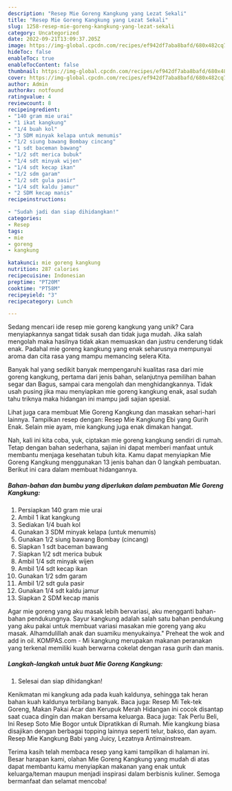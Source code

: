 ```yaml
---
description: "Resep Mie Goreng Kangkung yang Lezat Sekali"
title: "Resep Mie Goreng Kangkung yang Lezat Sekali"
slug: 1258-resep-mie-goreng-kangkung-yang-lezat-sekali
category: Uncategorized
date: 2022-09-21T13:09:37.205Z
image: https://img-global.cpcdn.com/recipes/ef942df7aba8bafd/680x482cq70/mie-goreng-kangkung-foto-resep-utama.jpg
hideToc: false
enableToc: true
enableTocContent: false
thumbnail: https://img-global.cpcdn.com/recipes/ef942df7aba8bafd/680x482cq70/mie-goreng-kangkung-foto-resep-utama.jpg
cover: https://img-global.cpcdn.com/recipes/ef942df7aba8bafd/680x482cq70/mie-goreng-kangkung-foto-resep-utama.jpg
author: Admin
authorAv: notfound
ratingvalue: 4
reviewcount: 8
recipeingredient:
- "140 gram mie urai"
- "1 ikat kangkung"
- "1/4 buah kol"
- "3 SDM minyak kelapa untuk menumis"
- "1/2 siung bawang Bombay cincang"
- "1 sdt baceman bawang"
- "1/2 sdt merica bubuk"
- "1/4 sdt minyak wijen"
- "1/4 sdt kecap ikan"
- "1/2 sdm garam"
- "1/2 sdt gula pasir"
- "1/4 sdt kaldu jamur"
- "2 SDM kecap manis"
recipeinstructions:

- "Sudah jadi dan siap dihidangkan!"
categories:
- Resep
tags:
- mie
- goreng
- kangkung

katakunci: mie goreng kangkung 
nutrition: 287 calories
recipecuisine: Indonesian
preptime: "PT20M"
cooktime: "PT58M"
recipeyield: "3"
recipecategory: Lunch

---
```





Sedang mencari ide resep mie goreng kangkung yang unik? Cara menyiapkannya sangat tidak susah dan tidak juga mudah. Jika salah mengolah maka hasilnya tidak akan memuaskan dan justru cenderung tidak enak. Padahal mie goreng kangkung yang enak seharusnya mempunyai aroma dan cita rasa yang mampu memancing selera Kita.





Banyak hal yang sedikit banyak mempengaruhi kualitas rasa dari mie goreng kangkung, pertama dari jenis bahan, selanjutnya pemilihan bahan segar dan Bagus, sampai cara mengolah dan menghidangkannya. Tidak usah pusing jika mau menyiapkan mie goreng kangkung enak,      asal sudah tahu triknya maka hidangan ini mampu jadi sajian spesial.














Lihat juga cara membuat Mie Goreng Kangkung dan masakan sehari-hari lainnya. Tampilkan resep dengan: Resep Mie Kangkung Ebi yang Gurih Enak. Selain mie ayam, mie kangkung juga enak dimakan hangat.






Nah, kali ini kita coba, yuk, ciptakan mie goreng kangkung sendiri di rumah. Tetap dengan bahan sederhana, sajian ini dapat memberi manfaat untuk membantu menjaga kesehatan tubuh kita. Kamu dapat menyiapkan Mie Goreng Kangkung menggunakan 13 jenis bahan dan 0 langkah pembuatan. Berikut ini cara dalam membuat hidangannya.

<!--inarticleads1-->

##### Bahan-bahan dan bumbu yang diperlukan dalam pembuatan Mie Goreng Kangkung:

1. Persiapkan 140 gram mie urai
1. Ambil 1 ikat kangkung
1. Sediakan 1/4 buah kol
1. Gunakan 3 SDM minyak kelapa (untuk menumis)
1. Gunakan 1/2 siung bawang Bombay (cincang)
1. Siapkan 1 sdt baceman bawang
1. Siapkan 1/2 sdt merica bubuk
1. Ambil 1/4 sdt minyak wijen
1. Ambil 1/4 sdt kecap ikan
1. Gunakan 1/2 sdm garam
1. Ambil 1/2 sdt gula pasir
1. Gunakan 1/4 sdt kaldu jamur
1. Siapkan 2 SDM kecap manis


Agar mie goreng yang aku masak lebih bervariasi, aku mengganti bahan-bahan pendukungnya. Sayur kangkung adalah salah satu bahan pendukung yang aku pakai untuk membuat variasi masakan mie goreng yang aku masak. Alhamdulillah anak dan suamiku menyukainya.&#34; Preheat the wok and add in oil. KOMPAS.com - Mi kangkung merupakan makanan peranakan yang terkenal memiliki kuah berwarna cokelat dengan rasa gurih dan manis. 

<!--inarticleads2-->

##### Langkah-langkah untuk buat Mie Goreng Kangkung:


1. Selesai dan siap dihidangkan!

Kenikmatan mi kangkung ada pada kuah kaldunya, sehingga tak heran bahan kuah kaldunya terbilang banyak. Baca juga: Resep Mi Tek-tek Goreng, Makan Pakai Acar dan Kerupuk Merah Hidangan ini cocok disantap saat cuaca dingin dan makan bersama keluarga. Baca juga: Tak Perlu Beli, Ini Resep Soto Mie Bogor untuk Dipratikkan di Rumah. Mie kangkung biasa disajikan dengan berbagai topping lainnya seperti telur, bakso, dan ayam. Resep Mie Kangkung Babi yang Juicy, Lezatnya Antimainstream. 

Terima kasih telah membaca resep yang kami tampilkan di halaman ini. Besar harapan kami, olahan Mie Goreng Kangkung yang mudah di atas dapat membantu kamu menyiapkan makanan yang enak untuk keluarga/teman maupun menjadi inspirasi dalam berbisnis kuliner. Semoga bermanfaat dan selamat mencoba!
